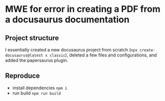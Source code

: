 # MWE for error in creating a PDF from a docusaurus documentation

## Project structure

I essentially created a new docusaurus project from scratch (`npx create-docusaurus@latest x classic`), deleted a few files and configurations, and added the papersaurus plugin.

## Reproduce

- install dependencies `npm i`
- run build `npm run build`
